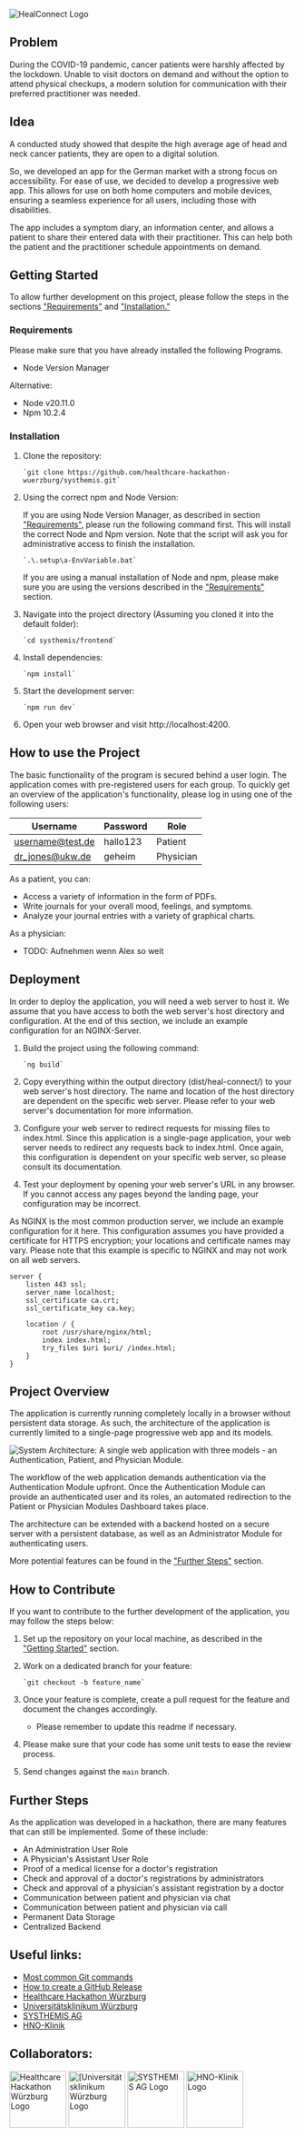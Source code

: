 ![HealConnect Logo](/docs/HealConnectLogo.png)

## Problem

During the COVID-19 pandemic, cancer patients were harshly affected by the lockdown.
Unable to visit doctors on demand and without the option to attend physical checkups,
a modern solution for communication with their preferred practitioner was needed.

## Idea

A conducted study showed that despite the high average age of head and neck cancer 
patients, they are open to a digital solution.

So, we developed an app for the German market with a strong focus on accessibility.
For ease of use, we decided to develop a progressive web app. 
This allows for use on both home computers and mobile devices, 
ensuring a seamless experience for all users, including those with disabilities.

The app includes a symptom diary, an information center, and allows a patient to share 
their entered data with their practitioner. This can help both the patient and the
practitioner schedule appointments on demand.

## Getting Started

To allow further development on this project, please follow the steps in the sections
["Requirements"](#Requirements) and ["Installation."](#Installation)

### Requirements

Please make sure that you have already installed the following Programs.

- Node Version Manager

Alternative:
- Node v20.11.0 
- Npm 10.2.4

### Installation

1) Clone the repository:

       `git clone https://github.com/healthcare-hackathon-wuerzburg/systhemis.git`

2) Using the correct npm and Node Version:

   If you are using Node Version Manager, as described in section ["Requirements"](#Requirements), 
 please run the following command first. This will install the correct Node and
 Npm version. Note that the script will ask you for administrative access to 
 finish the installation.

       `.\.setup\a-EnvVariable.bat`

    If you are using a manual installation of Node and npm, please make sure you are using the versions described in the ["Requirements"](#Requirements) section.

3) Navigate into the project directory (Assuming you cloned it into the default folder):

       `cd systhemis/frontend`

4) Install dependencies:

       `npm install`

5) Start the development server:

       `npm run dev`
6) Open your web browser and visit http://localhost:4200.

## How to use the Project 

The basic functionality of the program is secured behind a user login. 
The application comes with pre-registered users for each group. 
To quickly get an overview of the application's functionality, 
please log in using one of the following users:

| Username         | Password   | Role      |
|------------------|------------|-----------|
| username@test.de | hallo123   | Patient   |
| dr_jones@ukw.de  | geheim     | Physician |

As a patient, you can:
- Access a variety of information in the form of PDFs.
- Write journals for your overall mood, feelings, and symptoms.
- Analyze your journal entries with a variety of graphical charts.

As a physician:
- TODO: Aufnehmen wenn Alex so weit

## Deployment

In order to deploy the application, you will need a web server to host it. 
We assume that you have access to both the web server's host directory and configuration.
At the end of this section, we include an example configuration for an NGINX-Server.

1) Build the project using the following command:

       `ng build`
2) Copy everything within the output directory (dist/heal-connect/) to your 
web server's host directory. 
The name and location of the host directory are dependent on the specific web server.
Please refer to your web server's documentation for more information.
3) Configure your web server to redirect requests for missing files to index.html.
Since this application is a single-page application, your web server needs
to redirect any requests back to index.html. Once again, 
this configuration is dependent on your specific web server, 
so please consult its documentation.
4) Test your deployment by opening your web server's URL in any browser.
If you cannot access any pages beyond the landing page, 
your configuration may be incorrect.

As NGINX is the most common production server, we include an example configuration for it here.
This configuration assumes you have provided a certificate for HTTPS encryption; 
your locations and certificate names may vary. 
Please note that this example is specific to NGINX and may not work on all web servers.

```
server {
    listen 443 ssl;
    server_name localhost;
    ssl_certificate ca.crt;
    ssl_certificate_key ca.key;

    location / {
        root /usr/share/nginx/html;
        index index.html;
        try_files $uri $uri/ /index.html;
    }
}
```

## Project Overview

The application is currently running completely locally in a browser
without persistent data storage.
As such, the architecture of the application is currently limited to a single-page
progressive web app and its models.

![System Architecture: A single web application with three models - an Authentication, Patient, and Physician Module.](/docs/Architecture-diagram.png)

The workflow of the web application demands authentication via the Authentication Module upfront.
Once the Authentication Module can provide an authenticated user and its roles,
an automated redirection to the Patient or Physician Modules Dashboard takes place.

The architecture can be extended with a backend hosted on a secure server with a persistent database,
as well as an Administrator Module for authenticating users.

More potential features can be found in the ["Further Steps"](#Further-Steps) section.

## How to Contribute

If you want to contribute to the further development of the application,
you may follow the steps below:

1) Set up the repository on your local machine, as described in the ["Getting Started"](#Getting-Started) section.
2) Work on a dedicated branch for your feature:

       `git checkout -b feature_name`

3) Once your feature is complete, create a pull request for the feature and document the changes accordingly.
   - Please remember to update this readme if necessary.
4) Please make sure that your code has some unit tests to ease the review process.
5) Send changes against the `main` branch.

## Further Steps

As the application was developed in a hackathon, there are many features that can still be implemented. Some of these include:

- An Administration User Role
- A Physician's Assistant User Role
- Proof of a medical license for a doctor's registration
- Check and approval of a doctor's registrations by administrators
- Check and approval of a physician's assistant registration by a doctor
- Communication between patient and physician via chat
- Communication between patient and physician via call
- Permanent Data Storage
- Centralized Backend

## Useful links:

- [Most common Git commands](https://rogerdudler.github.io/git-guide/index.de.html)
- [How to create a GitHub Release](https://docs.github.com/en/repositories/releasing-projects-on-github/managing-releases-in-a-repository)
- [Healthcare Hackathon Würzburg](https://www.healthcare-hackathon.info/hhwuerzburg)
- [Universitätsklinikum Würzburg](https://www.ukw.de)
- [SYSTHEMIS AG](https://systhemis.de)
- [HNO-Klinik](https://www.ukw.de/hno-klinik)

## Collaborators:
[<img alt="Healthcare Hackathon Würzburg Logo" src="./docs/HHWLogo.svg" height="100">](https://www.healthcare-hackathon.info/hhwuerzburg)
[<img alt="[Universitätsklinikum Würzburg Logo" src="./docs/UKWLogo.svg" height="100">](https://www.healthcare-hackathon.info/hhwuerzburg)
[<img alt="SYSTHEMIS AG Logo" src="./docs/SYSTHEMISLogo.png" height="100">](https://systhemis.de)
[<img alt="HNO-Klinik Logo" src="./docs/HNOLogo.png" height="100">](https://www.ukw.de/hno-klinik)
